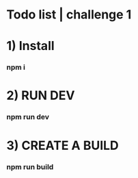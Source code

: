 # Todo list | challenge 1

# 1) Install
### npm i

# 2) RUN DEV
### npm run dev

# 3) CREATE A BUILD
### npm run build